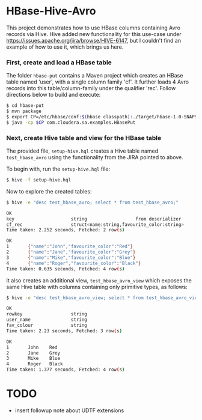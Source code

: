 HBase-Hive-Avro
===============

This project demonstrates how to use HBase columns containing Avro records via Hive. Hive added new functionality for this use-case under https://issues.apache.org/jira/browse/HIVE-6147, but I couldn't find an example of how to use it, which brings us here.

### First, create and load a HBase table
The folder `hbase-put` contains a Maven project which creates an HBase table named 'user', with a single column family 'cf'. It further loads 4 Avro records into this table/column-family under the qualifier 'rec'. Follow directions below to build and execute:

```sh
$ cd hbase-put
$ mvn package
$ export CP=/etc/hbase/conf:$(hbase classpath):./target/hbase-1.0-SNAPSHOT.jar
$ java -cp $CP com.cloudera.sa.examples.HBasePut
```

### Next, create Hive table and view for the HBase table
The provided file, `setup-hive.hql` creates a Hive table named `test_hbase_avro` using the functionality from the JIRA pointed to above.

To begin with, run the `setup-hive.hql` file:

```sh
$ hive -f setup-hive.hql
```

Now to explore the created tables:

```sh
$ hive -e "desc test_hbase_avro; select * from test_hbase_avro;"

OK
key                     string                  from deserializer
cf_rec                  struct<name:string,favourite_color:string>      from deserializer
Time taken: 2.252 seconds, Fetched: 2 row(s)

OK
1       {"name":"John","favourite_color":"Red"}
2       {"name":"Jane","favourite_color":"Grey"}
3       {"name":"Mike","favourite_color":"Blue"}
4       {"name":"Roger","favourite_color":"Black"}
Time taken: 0.635 seconds, Fetched: 4 row(s)
```

It also creates an additional view, `test_hbase_avro_view` which exposes the same Hive table with columns containing only primitive types, as follows:

```sh
$ hive -e "desc test_hbase_avro_view; select * from test_hbase_avro_view;"

OK
rowkey                  string
user_name               string
fav_colour              string
Time taken: 2.23 seconds, Fetched: 3 row(s)

OK
1       John    Red
2       Jane    Grey
3       Mike    Blue
4       Roger   Black
Time taken: 1.377 seconds, Fetched: 4 row(s)
```

# TODO
- insert followup note about UDTF extensions
